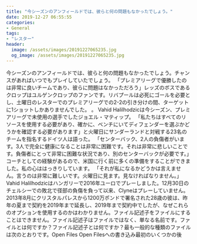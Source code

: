 ```yaml
---
title: "今シーズンのアンフィールドでは、彼らと何の問題もなかったでしょう。"
date: 2019-12-27 06:55:55
categories:
- General
tags:
- "レスター"
header:
  image: /assets/images/20191227065235.jpg
  og_image: /assets/images/20191227065235.jpg
---
```


今シーズンのアンフィールドでは、彼らと何の問題もなかったでしょう。チャンスがあればいつでもプレイしていたでしょう。 「プレミアリーグで優勝したのは非常に良いチームであり、彼らに問題はなかっただろう」レッズのボスであるクロップはユルゲンクロップのファンです。リバプールは必死にゴールを必要とし、土曜日のレスターでのプレミアリーグでの2-2の引き分けの間、ターゲットに1ショットしかありませんでした。 。 Vahid Halilhodzicは今シーズン、プレミアリーグで未使用の選手でしたジョエル・マティップ。 「私たちはすべてのリソースを使用する必要があり、確かに、ベンチにいてディフェンダーを選ぶかどうかを確認する必要があります」と火曜日にサンダーランドと対戦する23名のチームを指名するドイツ人は語った。 「センターバック、2人の負傷者がいます。3人で完全に健康になることは非常に困難です。それは非常に悲しいことです。負傷者にとって非常に困難な状況であり、別のセンターバックが必要です。」コーチとしての経験があるので、米国に行く前に多くの準備をすることができました。私の心ははっきりしています。 「それが私になるかどうかは言えません。言うのは非常に難しいです。火曜日に見ます。見なければなりません。」 Vahid Halilhodzicはハンガリーで2016年ユーロでプレーしました。12月30日のチェルシーでの敗北で径部の負傷を負って以来、Clyneはプレーしていません。 2013年8月にクリスタルパレスから1200万ポンドで署名された28歳の彼は、昨年の夏まで契約を2019年まで延長し、2019年まで契約中でしたが、なぜこれらのオプションを使用するのかはわかりません。ファイル記述子をファイルにすることはできません。ファイル記述子はファイルではなく、単なる名前です。ファイルとは何ですか？ファイル記述子とは何ですか？最も一般的な種類のファイルは次のとおりです。Open Files Open Filesへの書き込み最初のいくつかの後
